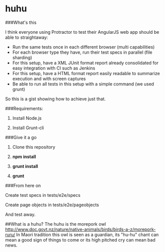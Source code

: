 # huhu
###What's this

I think everyone using Protractor to test their AngularJS web app should be able to straightaway:
- Run the same tests once in each different browser (multi capabilities)
- For each browser type they have, run their test specs in parallel (file sharding)
- For this setup, have a XML JUnit format report already consolidated for easy integration with CI such as Jenkins
- For this setup, have a HTML format report easily readable to summarize execution and with screen captures
- Be able to run all tests in this setup with a simple command (we used grunt)

So this is a gist showing how to achieve just that.

###Requirements:

1. Install Node.js

2. Install Grunt-cli

###Give it a go

1. Clone this repository

2. **npm install**

3. **grunt install**

4. **grunt**

###From here on

Create test specs in tests/e2e/specs

Create page objects in tests/e2e/pageobjects

And test away.

##What is a huhu?
The huhu is the morepork owl http://www.doc.govt.nz/nature/native-animals/birds/birds-a-z/morepork-ruru/ In Maori tradition this owl is seen as a guardian, its "hu-hu" chant can mean a good sign of things to come or its high pitched cry can mean bad news.
